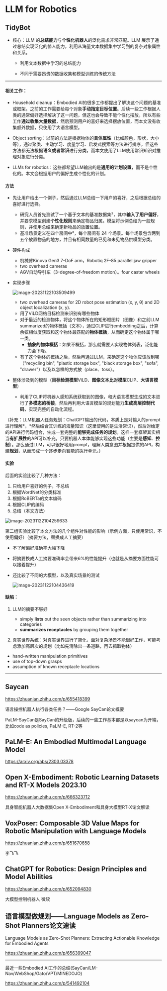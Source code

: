 # LLM for Robotics

## TidyBot 

* 核心：LLM 的**总结能力**与**个性化机器人**的泛化需求非常匹配。LLM 展示了通过总结实现泛化的惊人能力，利用从海量文本数据集中学习到的复杂对象属性和关系。

  * 利用文本数据中学习的总结能力

  * 不同于需要昂贵的数据收集和模型训练的传统方法

---

#### 相关工作：

* Household cleanup：Embodied AI的很多工作都提出了解决这个问题的基准或框架。之前的工作需要给每个对象**手动指定目标位置**。后续一些工作根据人类的通常偏好选择解决了这一问题，但这也会导致不能个性化摆放，所以有些工作**通过收集大量数据**，然后预测用户的喜好来选择摆放位置，而本文没有收集额外数据，只使用了大语言模型。

* Object sorting：以前的方法是根据物体的**具体属性**（比如颜色，形状，大小等），通过聚类、主动学习、度量学习、启发式搜索等方法进行排序，但这些方法都无法根据**语义或者常识**进行分类，而本文使用了LLM使用常识知识对推理对象进行分类。

* LLMs for robotics：这些都希望LLM输出的是**通用的计划设置**，而不是个性化的。本文会根据用户的偏好生成个性化的计划。

#### 方法

* 先让用户给出一个例子，然后通过LLM总结一下用户的喜好，之后根据总结的喜好进行选择。
  * 研究人员首先测试了一个基于文本的基准数据集²，其中**输入了用户偏好**，并要求模型创建**个性化规则**来确定物品归属。模型将示例总结为一般规则，并使用总结来确定新物品的放置位置。
  * 基准场景定义在四个房间中²，每个房间有 24 个场景。每个场景包含两到五个放置物品的地方，并且有相同数量的已见和未见物品供模型分类。

* 硬件构成
  * 机械臂Kinova Gen3 7-DoF arm，Robotiq 2F-85 parallel jaw gripper
  * two overhead cameras
  * AGV自动导引车（3-degree-of-freedom motion）。four caster wheels

* 实现步骤

  ![image-20231122103509499](D:\My_desktop\Blog备份\Paper_reading\LLM_tidybot.png)

  * two overhead cameras for 2D robot pose estimation (x, y, θ) and 2D object localization (x, y).
  * 用了ViLD网络目标检测来识别有哪些物体
  * 对于最近的检测物体，将这个物体所在的矩形框图片（图像）和之前LLM summarized的物体概括（文本），通过CLIP进行embedding之后，计算余弦相似度获取和这个物体最匹配的**物体概括**，从而确定这个物体属于哪一类。
    * **抽象的物体概括**：如果不概括，那么就需要人实现物体列表，泛化能力会下降。
  * 有了这个物体的概括之后，然后再通过LLM，来确定这个物体应该放到哪（"recycling bin", "plastic storage box", "black storage box", "sofa", "drawer"）以及以怎样的方式放（place、toss）。

* 整体涉及到的模型（**目标检测模型**ViLD、**图像文本比对模型**CLIP、**大语言模型**）
  * 利用了CLIP将机器人感知系统获取到的图像，和大语言模型生成的文本进行了**多模态的桥接**，然后再利用大语言模型的规划能力**生成高层控制代码**，实现完整的自动化流程。

（补充：LLM机器人任务规划：ChatGPT输出的代码，本质上是对输入的prompt进行理解*，*然后结合其训练的海量知识（这里使用的是生活常识），然后对给定的API进行代码组合，生成一套完整的**能够完成任务的规划**。这样一套框架其实相当**有扩展性**的API可以补充，只要机器人本体能够实现这些功能（主要是**感知**、**控制**）。那么通过LLM，可以很好地用prompt，理解人类意图并根据提供的API，构建**规划**，从而形成一个逐步走向智能的执行单元。）

#### 实验

后面的实验比较了几种方法：

1. 只给用户喜好的例子，不总结
2. 根据WordNet的分类标准
3. 根据RoBERTa的文本编码
4. 根据CLIP的编码
5. 总结（本文方法）

![image-20231122104259633](D:\My_desktop\Blog备份\Paper_reading\LLM_tidybot_com.png)

第二组实验比较了本文方法的几个组件对性能的影响（示例方面，只使用常识，不使用偏好）（摘要方法，替换成人工摘要）

* 不了解偏好准确率大幅下降

* 将摘要换成人工摘要准确率会带来6%的性能提升（也就是从摘要方面性能可以接着提升）

* 还比较了不同的大模型，以及真实场景的测试

  ![image-20231122104436419](D:\My_desktop\Blog备份\Paper_reading\LLM_tidybot_com2.png)

#### 缺陷：

1. LLM的摘要不够好
   * simply **lists** out the seen objects rather than summarizing into categories
   * **summarizes receptacles** by grouping them together

2. 真实世界系统：对真实世界进行了简化，面对复杂场景不能很好工作，可能考虑添加高层次的规划（比如先清除出一条道路，再去抓取物体）

* hand-written manipulation primitives
* use of top-down grasps
*  assumption of known receptacle locations

-----











## Saycan

https://zhuanlan.zhihu.com/p/655418399

语言操控机器人执行各类任务？——Google SayCan论文概要

PaLM-SayCan是SayCan的升级版，后续的一些工作基本都是以saycan为开端，比如code as policies, PaLM-E, RT-2等

## PaLM-E: An Embodied Multimodal Language Model

https://arxiv.org/abs/2303.03378



## Open X-Embodiment: Robotic Learning Datasets and RT-X Models 2023.10

https://zhuanlan.zhihu.com/p/666323712

具身智能机器人大数据集Open X-Embodiment和具身大模型RT-X论文解读



## **VoxPoser: Composable 3D Value Maps for Robotic Manipulation with Language Models**

https://zhuanlan.zhihu.com/p/651670658

李飞飞



## **ChatGPT for Robotics: Design Principles and Model Abilities**

https://zhuanlan.zhihu.com/p/652094830

大模型控制机器人   微软



## 语言模型做规划——Language Models as Zero-Shot Planners论文速读

Language Models as Zero-Shot Planners: Extracting Actionable Knowledge for Embodied Agents

https://zhuanlan.zhihu.com/p/656399047



------

最近一些Embodied AI工作的总结(SayCan/LM-Nav/WebShop/Gato/VPT/MINEDOJO)

https://zhuanlan.zhihu.com/p/541492104



